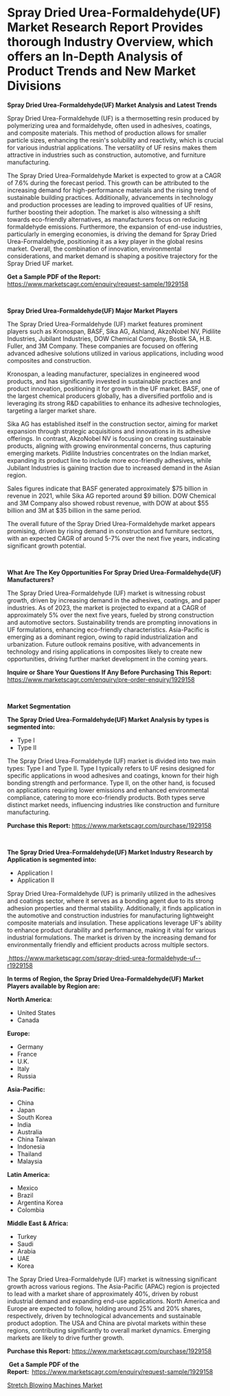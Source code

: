<p><h1>Spray Dried Urea-Formaldehyde(UF) Market Research Report Provides thorough Industry Overview, which offers an In-Depth Analysis of Product Trends and New Market Divisions</h1></p><p><strong>Spray Dried Urea-Formaldehyde(UF) Market Analysis and Latest Trends</strong></p>
<p><p>Spray Dried Urea-Formaldehyde (UF) is a thermosetting resin produced by polymerizing urea and formaldehyde, often used in adhesives, coatings, and composite materials. This method of production allows for smaller particle sizes, enhancing the resin's solubility and reactivity, which is crucial for various industrial applications. The versatility of UF resins makes them attractive in industries such as construction, automotive, and furniture manufacturing.</p><p>The Spray Dried Urea-Formaldehyde Market is expected to grow at a CAGR of 7.6% during the forecast period. This growth can be attributed to the increasing demand for high-performance materials and the rising trend of sustainable building practices. Additionally, advancements in technology and production processes are leading to improved qualities of UF resins, further boosting their adoption. The market is also witnessing a shift towards eco-friendly alternatives, as manufacturers focus on reducing formaldehyde emissions. Furthermore, the expansion of end-use industries, particularly in emerging economies, is driving the demand for Spray Dried Urea-Formaldehyde, positioning it as a key player in the global resins market. Overall, the combination of innovation, environmental considerations, and market demand is shaping a positive trajectory for the Spray Dried UF market.</p></p>
<p><strong>Get a Sample PDF of the Report:&nbsp;</strong> <a href="https://www.marketscagr.com/enquiry/request-sample/1929158?utm_campaign=2991&utm_medium=2&utm_source=Github&utm_content=ia&utm_term=29032025&utm_id=spray-dried-urea-formaldehydeuf">https://www.marketscagr.com/enquiry/request-sample/1929158</a></p>
<p>&nbsp;</p>
<p><strong>Spray Dried Urea-Formaldehyde(UF) Major Market Players</strong></p>
<p><p>The Spray Dried Urea-Formaldehyde (UF) market features prominent players such as Kronospan, BASF, Sika AG, Ashland, AkzoNobel NV, Pidilite Industries, Jubilant Industries, DOW Chemical Company, Bostik SA, H.B. Fuller, and 3M Company. These companies are focused on offering advanced adhesive solutions utilized in various applications, including wood composites and construction.</p><p>Kronospan, a leading manufacturer, specializes in engineered wood products, and has significantly invested in sustainable practices and product innovation, positioning it for growth in the UF market. BASF, one of the largest chemical producers globally, has a diversified portfolio and is leveraging its strong R&D capabilities to enhance its adhesive technologies, targeting a larger market share.</p><p>Sika AG has established itself in the construction sector, aiming for market expansion through strategic acquisitions and innovations in its adhesive offerings. In contrast, AkzoNobel NV is focusing on creating sustainable products, aligning with growing environmental concerns, thus capturing emerging markets. Pidilite Industries concentrates on the Indian market, expanding its product line to include more eco-friendly adhesives, while Jubilant Industries is gaining traction due to increased demand in the Asian region.</p><p>Sales figures indicate that BASF generated approximately $75 billion in revenue in 2021, while Sika AG reported around $9 billion. DOW Chemical and 3M Company also showed robust revenue, with DOW at about $55 billion and 3M at $35 billion in the same period. </p><p>The overall future of the Spray Dried Urea-Formaldehyde market appears promising, driven by rising demand in construction and furniture sectors, with an expected CAGR of around 5-7% over the next five years, indicating significant growth potential.</p></p>
<p>&nbsp;</p>
<p><strong>What Are The Key Opportunities For Spray Dried Urea-Formaldehyde(UF) Manufacturers?</strong></p>
<p><p>The Spray Dried Urea-Formaldehyde (UF) market is witnessing robust growth, driven by increasing demand in the adhesives, coatings, and paper industries. As of 2023, the market is projected to expand at a CAGR of approximately 5% over the next five years, fueled by strong construction and automotive sectors. Sustainability trends are prompting innovations in UF formulations, enhancing eco-friendly characteristics. Asia-Pacific is emerging as a dominant region, owing to rapid industrialization and urbanization. Future outlook remains positive, with advancements in technology and rising applications in composites likely to create new opportunities, driving further market development in the coming years.</p></p>
<p><strong>Inquire or Share Your Questions If Any Before Purchasing This Report:</strong> <a href="https://www.marketscagr.com/enquiry/pre-order-enquiry/1929158?utm_campaign=2991&utm_medium=2&utm_source=Github&utm_content=ia&utm_term=29032025&utm_id=spray-dried-urea-formaldehydeuf">https://www.marketscagr.com/enquiry/pre-order-enquiry/1929158</a></p>
<p>&nbsp;</p>
<p><strong>Market Segmentation</strong></p>
<p><strong>The Spray Dried Urea-Formaldehyde(UF) Market Analysis by types is segmented into:</strong></p>
<p><ul><li>Type I</li><li>Type II</li></ul></p>
<p><p>The Spray Dried Urea-Formaldehyde (UF) market is divided into two main types: Type I and Type II. Type I typically refers to UF resins designed for specific applications in wood adhesives and coatings, known for their high bonding strength and performance. Type II, on the other hand, is focused on applications requiring lower emissions and enhanced environmental compliance, catering to more eco-friendly products. Both types serve distinct market needs, influencing industries like construction and furniture manufacturing.</p></p>
<p><strong>Purchase this Report:&nbsp;</strong><a href="https://www.marketscagr.com/purchase/1929158?utm_campaign=2991&utm_medium=2&utm_source=Github&utm_content=ia&utm_term=29032025&utm_id=spray-dried-urea-formaldehydeuf">https://www.marketscagr.com/purchase/1929158</a></p>
<p>&nbsp;</p>
<p><strong>The Spray Dried Urea-Formaldehyde(UF) Market Industry Research by Application is segmented into:</strong></p>
<p><ul><li>Application I</li><li>Application II</li></ul></p>
<p><p>Spray Dried Urea-Formaldehyde (UF) is primarily utilized in the adhesives and coatings sector, where it serves as a bonding agent due to its strong adhesion properties and thermal stability. Additionally, it finds application in the automotive and construction industries for manufacturing lightweight composite materials and insulation. These applications leverage UF's ability to enhance product durability and performance, making it vital for various industrial formulations. The market is driven by the increasing demand for environmentally friendly and efficient products across multiple sectors.</p></p>
<p><a href="https://www.marketscagr.com/spray-dried-urea-formaldehyde-uf--r1929158?utm_campaign=2991&utm_medium=2&utm_source=Github&utm_content=ia&utm_term=29032025&utm_id=spray-dried-urea-formaldehydeuf">&nbsp;https://www.marketscagr.com/spray-dried-urea-formaldehyde-uf--r1929158</a></p>
<p><strong>In terms of Region, the Spray Dried Urea-Formaldehyde(UF) Market Players available by Region are:</strong></p>
<p>
    <p> <strong> North America: </strong>
        <ul>
            <li>United States</li>
            <li>Canada</li>
        </ul>
        </p> 
    <p> <strong> Europe: </strong>
        <ul>
            <li>Germany</li>
            <li>France</li>
            <li>U.K.</li>
            <li>Italy</li>
            <li>Russia</li>
        </ul>
        </p> 
    <p> <strong> Asia-Pacific: </strong>
        <ul>
            <li>China</li>
            <li>Japan</li>
            <li>South Korea</li>
            <li>India</li>
            <li>Australia</li>
            <li>China Taiwan</li>
            <li>Indonesia</li>
            <li>Thailand</li>
            <li>Malaysia</li>
        </ul>
        </p> 
    <p> <strong> Latin America: </strong>
        <ul>
            <li>Mexico</li>
            <li>Brazil</li>
            <li>Argentina Korea</li>
            <li>Colombia</li>
        </ul>
        </p> 
    <p> <strong> Middle East & Africa: </strong>
        <ul>
            <li>Turkey</li>
            <li>Saudi</li>
            <li>Arabia</li>
            <li>UAE</li>
            <li>Korea</li>
        </ul>
    </p>
    </p>
<p><p>The Spray Dried Urea-Formaldehyde (UF) market is witnessing significant growth across various regions. The Asia-Pacific (APAC) region is projected to lead with a market share of approximately 40%, driven by robust industrial demand and expanding end-use applications. North America and Europe are expected to follow, holding around 25% and 20% shares, respectively, driven by technological advancements and sustainable product adoption. The USA and China are pivotal markets within these regions, contributing significantly to overall market dynamics. Emerging markets are likely to drive further growth.</p></p>
<p><strong>Purchase this Report: </strong><a href="https://www.marketscagr.com/purchase/1929158?utm_campaign=2991&utm_medium=2&utm_source=Github&utm_content=ia&utm_term=29032025&utm_id=spray-dried-urea-formaldehydeuf">https://www.marketscagr.com/purchase/1929158</a></p>
<p>&nbsp;<strong>Get a Sample PDF of the Report:&nbsp;&nbsp;</strong><a href="https://www.marketscagr.com/enquiry/request-sample/1929158?utm_campaign=2991&utm_medium=2&utm_source=Github&utm_content=ia&utm_term=29032025&utm_id=spray-dried-urea-formaldehydeuf">https://www.marketscagr.com/enquiry/request-sample/1929158</a></p>
<p><strong></strong></p>
<p><p><a href="https://github.com/lalolatiot/Market-Research-Report-List-1/blob/main/stretch-blowing-machines-market.md?utm_campaign=2991&utm_medium=2&utm_source=Github&utm_content=ia&utm_term=29032025&utm_id=spray-dried-urea-formaldehydeuf">Stretch Blowing Machines Market</a></p></p>